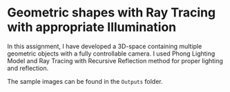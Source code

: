 # Geometric shapes with Ray Tracing with appropriate Illumination
 
In this assignment, I have developed a 3D-space containing multiple geometric objects with a fully controllable camera. I used Phong Lighting Model and Ray Tracing with Recursive Reflection method for proper lighting and reflection.

The sample images can be found in the `Outputs` folder.